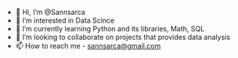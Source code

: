 - 👋 Hi, I’m @Sannsarca
- 👀 I’m interested in Data Scince
- 🌱 I’m currently learning Python and its libraries, Math, SQL
- 💞️ I’m looking to collaborate on projects that provides data analysis
- 📫 How to reach me - sannsarca@gmail.com 

<!---
Sannsarca/Sannsarca is a ✨ special ✨ repository because its `README.md` (this file) appears on your GitHub profile.
You can click the Preview link to take a look at your changes.
--->

